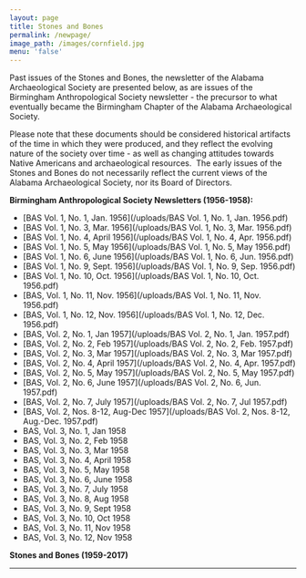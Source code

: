 ```yaml
---
layout: page
title: Stones and Bones
permalink: /newpage/
image_path: /images/cornfield.jpg
menu: 'false'
---
```


Past issues of the Stones and Bones, the newsletter of the Alabama Archaeological Society are presented below, as are issues of the Birmingham Anthropological Society newsletter - the precursor to what eventually became the Birmingham Chapter of the Alabama Archaeological Society.&nbsp;

Please note that these documents should be considered historical artifacts of the time in which they were produced, and they reflect the evolving nature of the society over time - as well as changing attitudes towards Native Americans and archaeological resources.&nbsp; The early issues of the Stones and Bones do not necessarily reflect the current views of the Alabama Archaeological Society, nor its Board of Directors.

**Birmingham Anthropological Society Newsletters (1956-1958):**

* [BAS Vol. 1, No. 1, Jan. 1956](/uploads/BAS Vol. 1, No. 1, Jan. 1956.pdf)
* [BAS Vol. 1, No. 3, Mar. 1956](/uploads/BAS Vol. 1, No. 3, Mar. 1956.pdf)
* [BAS Vol. 1, No. 4, April 1956](/uploads/BAS Vol. 1, No. 4, Apr. 1956.pdf)
* [BAS Vol. 1, No. 5, May 1956](/uploads/BAS Vol. 1, No. 5, May 1956.pdf)
* [BAS Vol. 1, No. 6, June 1956](/uploads/BAS Vol. 1, No. 6, Jun. 1956.pdf)
* [BAS Vol. 1, No. 9, Sept. 1956](/uploads/BAS Vol. 1, No. 9, Sep. 1956.pdf)
* [BAS Vol. 1, No. 10, Oct. 1956](/uploads/BAS Vol. 1, No. 10, Oct. 1956.pdf)
* [BAS, Vol. 1, No. 11, Nov. 1956](/uploads/BAS Vol. 1, No. 11, Nov. 1956.pdf)
* [BAS, Vol. 1, No. 12, Nov. 1956](/uploads/BAS Vol. 1, No. 12, Dec. 1956.pdf)
* [BAS, Vol. 2, No. 1, Jan 1957](/uploads/BAS Vol. 2, No. 1, Jan. 1957.pdf)
* [BAS, Vol. 2, No. 2, Feb 1957](/uploads/BAS Vol. 2, No. 2, Feb. 1957.pdf)
* [BAS, Vol. 2, No. 3, Mar 1957](/uploads/BAS Vol. 2, No. 3, Mar 1957.pdf)
* [BAS, Vol. 2, No. 4, April 1957](/uploads/BAS Vol. 2, No. 4, Apr. 1957.pdf)
* [BAS, Vol. 2, No. 5, May 1957](/uploads/BAS Vol. 2, No. 5, May 1957.pdf)
* [BAS, Vol. 2, No. 6, June 1957](/uploads/BAS Vol. 2, No. 6, Jun. 1957.pdf)
* [BAS, Vol. 2, No. 7, July 1957](/uploads/BAS Vol. 2, No. 7, Jul 1957.pdf)
* [BAS, Vol. 2, Nos. 8-12, Aug-Dec 1957](/uploads/BAS Vol. 2, Nos. 8-12, Aug.-Dec. 1957.pdf)
* BAS, Vol. 3, No. 1, Jan 1958
* BAS, Vol. 3, No. 2, Feb 1958
* BAS, Vol. 3, No. 3, Mar 1958
* BAS, Vol. 3, No. 4, April 1958
* BAS, Vol. 3, No. 5, May 1958
* BAS, Vol. 3, No. 6, June 1958
* BAS, Vol. 3, No. 7, July 1958
* BAS, Vol. 3, No. 8, Aug 1958
* BAS, Vol. 3, No. 9, Sept 1958
* BAS, Vol. 3, No. 10, Oct 1958
* BAS, Vol. 3, No. 11, Nov 1958
* BAS, Vol. 3, No. 12, Nov 1958

**Stones and Bones (1959-2017)**

---